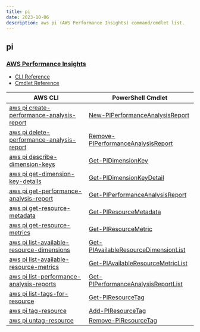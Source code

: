 ```yaml
---
title: pi
date: 2023-10-06
description: aws pi (AWS Performance Insights) command/cmdlet list.
---
```


## pi

### [AWS Performance Insights](https://aws.amazon.com/rds/performance-insights/)

* [CLI Reference](https://awscli.amazonaws.com/v2/documentation/api/latest/reference/pi/index.html)
* [Cmdlet Reference](https://docs.aws.amazon.com/powershell/latest/reference/items/AWS_Performance_Insights_cmdlets.html)

|AWS CLI|PowerShell Cmdlet|
|----|----|
|[aws pi create-performance-analysis-report](https://awscli.amazonaws.com/v2/documentation/api/latest/reference/pi/create-performance-analysis-report.html)|[New-PIPerformanceAnalysisReport](https://docs.aws.amazon.com/powershell/latest/reference/items/New-PIPerformanceAnalysisReport.html)|
|[aws pi delete-performance-analysis-report](https://awscli.amazonaws.com/v2/documentation/api/latest/reference/pi/delete-performance-analysis-report.html)|[Remove-PIPerformanceAnalysisReport](https://docs.aws.amazon.com/powershell/latest/reference/items/Remove-PIPerformanceAnalysisReport.html)|
|[aws pi describe-dimension-keys](https://awscli.amazonaws.com/v2/documentation/api/latest/reference/pi/describe-dimension-keys.html)|[Get-PIDimensionKey](https://docs.aws.amazon.com/powershell/latest/reference/items/Get-PIDimensionKey.html)|
|[aws pi get-dimension-key-details](https://awscli.amazonaws.com/v2/documentation/api/latest/reference/pi/get-dimension-key-details.html)|[Get-PIDimensionKeyDetail](https://docs.aws.amazon.com/powershell/latest/reference/items/Get-PIDimensionKeyDetail.html)|
|[aws pi get-performance-analysis-report](https://awscli.amazonaws.com/v2/documentation/api/latest/reference/pi/get-performance-analysis-report.html)|[Get-PIPerformanceAnalysisReport](https://docs.aws.amazon.com/powershell/latest/reference/items/Get-PIPerformanceAnalysisReport.html)|
|[aws pi get-resource-metadata](https://awscli.amazonaws.com/v2/documentation/api/latest/reference/pi/get-resource-metadata.html)|[Get-PIResourceMetadata](https://docs.aws.amazon.com/powershell/latest/reference/items/Get-PIResourceMetadata.html)|
|[aws pi get-resource-metrics](https://awscli.amazonaws.com/v2/documentation/api/latest/reference/pi/get-resource-metrics.html)|[Get-PIResourceMetric](https://docs.aws.amazon.com/powershell/latest/reference/items/Get-PIResourceMetric.html)|
|[aws pi list-available-resource-dimensions](https://awscli.amazonaws.com/v2/documentation/api/latest/reference/pi/list-available-resource-dimensions.html)|[Get-PIAvailableResourceDimensionList](https://docs.aws.amazon.com/powershell/latest/reference/items/Get-PIAvailableResourceDimensionList.html)|
|[aws pi list-available-resource-metrics](https://awscli.amazonaws.com/v2/documentation/api/latest/reference/pi/list-available-resource-metrics.html)|[Get-PIAvailableResourceMetricList](https://docs.aws.amazon.com/powershell/latest/reference/items/Get-PIAvailableResourceMetricList.html)|
|[aws pi list-performance-analysis-reports](https://awscli.amazonaws.com/v2/documentation/api/latest/reference/pi/list-performance-analysis-reports.html)|[Get-PIPerformanceAnalysisReportList](https://docs.aws.amazon.com/powershell/latest/reference/items/Get-PIPerformanceAnalysisReportList.html)|
|[aws pi list-tags-for-resource](https://awscli.amazonaws.com/v2/documentation/api/latest/reference/pi/list-tags-for-resource.html)|[Get-PIResourceTag](https://docs.aws.amazon.com/powershell/latest/reference/items/Get-PIResourceTag.html)|
|[aws pi tag-resource](https://awscli.amazonaws.com/v2/documentation/api/latest/reference/pi/tag-resource.html)|[Add-PIResourceTag](https://docs.aws.amazon.com/powershell/latest/reference/items/Add-PIResourceTag.html)|
|[aws pi untag-resource](https://awscli.amazonaws.com/v2/documentation/api/latest/reference/pi/untag-resource.html)|[Remove-PIResourceTag](https://docs.aws.amazon.com/powershell/latest/reference/items/Remove-PIResourceTag.html)|

